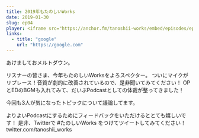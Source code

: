 ```yaml
---
title: 2019年もたのしいWorks
date: 2019-01-30
slug: ep04
player: <iframe src="https://anchor.fm/tanoshii-works/embed/episodes/ep04-2019Works-e32hsv" height="130px" width="100%" frameborder="0" scrolling="no"></iframe>
links:
  - title: "google"
    url: "https://google.com"
---
```


あけましておメルトダウン。

リスナーの皆さま、今年もたのしいWorksをよろスペクター。
ついにマイクがリプレース！音質が劇的に改善されているので、是非聞いてみてください！
OPとEDのBGMも入れてみて、だいぶPodcastとしての体裁が整ってきました！

今回も3人が気になったトピックについて議論してます。

よりよいPodcastにするためにフィードバックをいただけるととても嬉しいです！
是非、Twitterで #たのしいWorks をつけてツイートしてみてください！
twitter.com/tanoshii_works

